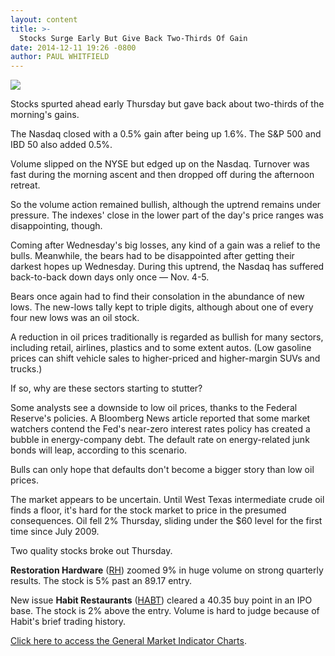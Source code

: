 ```yaml
---
layout: content
title: >-
  Stocks Surge Early But Give Back Two-Thirds Of Gain
date: 2014-12-11 19:26 -0800
author: PAUL WHITFIELD
---
```






![](https://www.investors.com/wp-content/uploads/ibd-migrated-images/MPv_141212_635539075235207721.png)









Stocks spurted ahead early Thursday but gave back about two-thirds of the morning's gains.

  

The Nasdaq closed with a 0.5% gain after being up 1.6%. The S&P 500 and IBD 50 also added 0.5%.

  

Volume slipped on the NYSE but edged up on the Nasdaq. Turnover was fast during the morning ascent and then dropped off during the afternoon retreat.

  

So the volume action remained bullish, although the uptrend remains under pressure. The indexes' close in the lower part of the day's price ranges was disappointing, though.

  

Coming after Wednesday's big losses, any kind of a gain was a relief to the bulls. Meanwhile, the bears had to be disappointed after getting their darkest hopes up Wednesday. During this uptrend, the Nasdaq has suffered back-to-back down days only once — Nov. 4-5.

  

Bears once again had to find their consolation in the abundance of new lows. The new-lows tally kept to triple digits, although about one of every four new lows was an oil stock.

  

A reduction in oil prices traditionally is regarded as bullish for many sectors, including retail, airlines, plastics and to some extent autos. (Low gasoline prices can shift vehicle sales to higher-priced and higher-margin SUVs and trucks.)

  

If so, why are these sectors starting to stutter?

  

Some analysts see a downside to low oil prices, thanks to the Federal Reserve's policies. A Bloomberg News article reported that some market watchers contend the Fed's near-zero interest rates policy has created a bubble in energy-company debt. The default rate on energy-related junk bonds will leap, according to this scenario.

  

Bulls can only hope that defaults don't become a bigger story than low oil prices.

  

The market appears to be uncertain. Until West Texas intermediate crude oil finds a floor, it's hard for the stock market to price in the presumed consequences. Oil fell 2% Thursday, sliding under the $60 level for the first time since July 2009.

  

Two quality stocks broke out Thursday.

  

**Restoration Hardware** ([RH](https://research.investors.com/quote.aspx?symbol=RH)) zoomed 9% in huge volume on strong quarterly results. The stock is 5% past an 89.17 entry.

  

New issue **Habit Restaurants** ([HABT](https://research.investors.com/quote.aspx?symbol=HABT)) cleared a 40.35 buy point in an IPO base. The stock is 2% above the entry. Volume is hard to judge because of Habit's brief trading history.


[Click here to access the General Market Indicator Charts](https://www.investors.com/pdf/GMI_121214.pdf).




